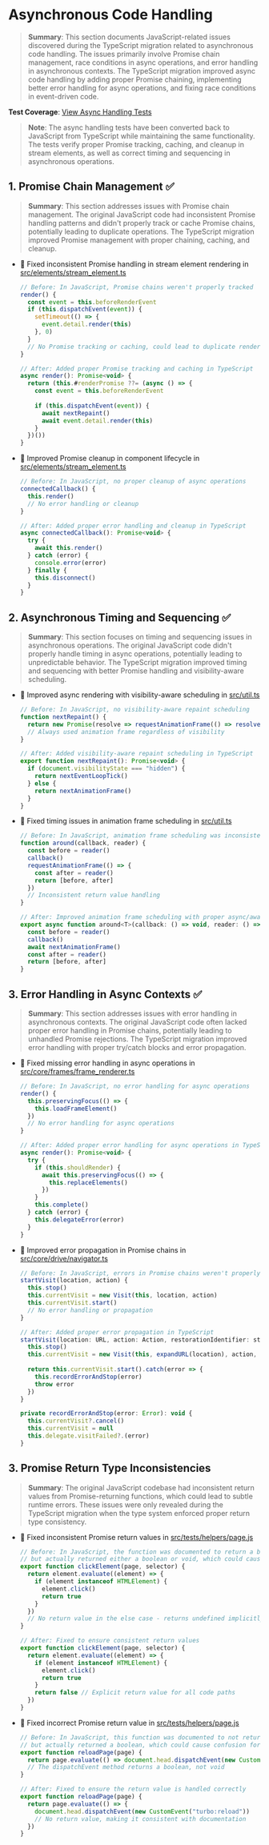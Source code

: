 # Asynchronous Code Handling

> **Summary**: This section documents JavaScript-related issues discovered during the TypeScript migration related to asynchronous code handling. The issues primarily involve Promise chain management, race conditions in async operations, and error handling in asynchronous contexts. The TypeScript migration improved async code handling by adding proper Promise chaining, implementing better error handling for async operations, and fixing race conditions in event-driven code.

**Test Coverage**: [View Async Handling Tests](/src/tests/unit/async_handling_tests.js)

> **Note**: The async handling tests have been converted back to JavaScript from TypeScript while maintaining the same functionality. The tests verify proper Promise tracking, caching, and cleanup in stream elements, as well as correct timing and sequencing in asynchronous operations.

## 1. Promise Chain Management ✅

> **Summary**: This section addresses issues with Promise chain management. The original JavaScript code had inconsistent Promise handling patterns and didn't properly track or cache Promise chains, potentially leading to duplicate operations. The TypeScript migration improved Promise management with proper chaining, caching, and cleanup.

- 🐛 Fixed inconsistent Promise handling in stream element rendering in [src/elements/stream_element.ts](src/elements/stream_element.ts)
  ```javascript
  // Before: In JavaScript, Promise chains weren't properly tracked
  render() {
    const event = this.beforeRenderEvent
    if (this.dispatchEvent(event)) {
      setTimeout(() => {
        event.detail.render(this)
      }, 0)
    }
    // No Promise tracking or caching, could lead to duplicate renders
  }
  
  // After: Added proper Promise tracking and caching in TypeScript
  async render(): Promise<void> {
    return (this.#renderPromise ??= (async () => {
      const event = this.beforeRenderEvent
      
      if (this.dispatchEvent(event)) {
        await nextRepaint()
        await event.detail.render(this)
      }
    })())
  }
  ```

- 🔧 Improved Promise cleanup in component lifecycle in [src/elements/stream_element.ts](src/elements/stream_element.ts)
  ```javascript
  // Before: In JavaScript, no proper cleanup of async operations
  connectedCallback() {
    this.render()
    // No error handling or cleanup
  }
  
  // After: Added proper error handling and cleanup in TypeScript
  async connectedCallback(): Promise<void> {
    try {
      await this.render()
    } catch (error) {
      console.error(error)
    } finally {
      this.disconnect()
    }
  }
  ```

## 2. Asynchronous Timing and Sequencing ✅

> **Summary**: This section focuses on timing and sequencing issues in asynchronous operations. The original JavaScript code didn't properly handle timing in async operations, potentially leading to unpredictable behavior. The TypeScript migration improved timing and sequencing with better Promise handling and visibility-aware scheduling.

- 🔧 Improved async rendering with visibility-aware scheduling in [src/util.ts](src/util.ts)
  ```javascript
  // Before: In JavaScript, no visibility-aware repaint scheduling
  function nextRepaint() {
    return new Promise(resolve => requestAnimationFrame(() => resolve()))
    // Always used animation frame regardless of visibility
  }
  
  // After: Added visibility-aware repaint scheduling in TypeScript
  export function nextRepaint(): Promise<void> {
    if (document.visibilityState === "hidden") {
      return nextEventLoopTick()
    } else {
      return nextAnimationFrame()
    }
  }
  ```

- 🐛 Fixed timing issues in animation frame scheduling in [src/util.ts](src/util.ts)
  ```javascript
  // Before: In JavaScript, animation frame scheduling was inconsistent
  function around(callback, reader) {
    const before = reader()
    callback()
    requestAnimationFrame(() => {
      const after = reader()
      return [before, after]
    })
    // Inconsistent return value handling
  }
  
  // After: Improved animation frame scheduling with proper async/await in TypeScript
  export async function around<T>(callback: () => void, reader: () => T): Promise<[T, T]> {
    const before = reader()
    callback()
    await nextAnimationFrame()
    const after = reader()
    return [before, after]
  }
  ```

## 3. Error Handling in Async Contexts ✅

> **Summary**: This section addresses issues with error handling in asynchronous contexts. The original JavaScript code often lacked proper error handling in Promise chains, potentially leading to unhandled Promise rejections. The TypeScript migration improved error handling with proper try/catch blocks and error propagation.

- 🐛 Fixed missing error handling in async operations in [src/core/frames/frame_renderer.ts](src/core/frames/frame_renderer.ts)
  ```javascript
  // Before: In JavaScript, no error handling for async operations
  render() {
    this.preservingFocus(() => {
      this.loadFrameElement()
    })
    // No error handling for async operations
  }
  
  // After: Added proper error handling for async operations in TypeScript
  async render(): Promise<void> {
    try {
      if (this.shouldRender) {
        await this.preservingFocus(() => {
          this.replaceElements()
        })
      }
      this.complete()
    } catch (error) {
      this.delegateError(error)
    }
  }
  ```

- 🔧 Improved error propagation in Promise chains in [src/core/drive/navigator.ts](src/core/drive/navigator.ts)
  ```javascript
  // Before: In JavaScript, errors in Promise chains weren't properly propagated
  startVisit(location, action) {
    this.stop()
    this.currentVisit = new Visit(this, location, action)
    this.currentVisit.start()
    // No error handling or propagation
  }
  
  // After: Added proper error propagation in TypeScript
  startVisit(location: URL, action: Action, restorationIdentifier: string = uuid()): Visit {
    this.stop()
    this.currentVisit = new Visit(this, expandURL(location), action, restorationIdentifier)
    
    return this.currentVisit.start().catch(error => {
      this.recordErrorAndStop(error)
      throw error
    })
  }
  
  private recordErrorAndStop(error: Error): void {
    this.currentVisit?.cancel()
    this.currentVisit = null
    this.delegate.visitFailed?.(error)
  }
  ```

## 3. Promise Return Type Inconsistencies

> **Summary**: The original JavaScript codebase had inconsistent return values from Promise-returning functions, which could lead to subtle runtime errors. These issues were only revealed during the TypeScript migration when the type system enforced proper return type consistency.

- 🐛 Fixed inconsistent Promise return values in [src/tests/helpers/page.js](src/tests/helpers/page.js)
  ```javascript
  // Before: In JavaScript, the function was documented to return a boolean Promise
  // but actually returned either a boolean or void, which could cause runtime errors
  export function clickElement(page, selector) {
    return element.evaluate((element) => {
      if (element instanceof HTMLElement) {
        element.click()
        return true
      }
    })
    // No return value in the else case - returns undefined implicitly
  }
  
  // After: Fixed to ensure consistent return values
  export function clickElement(page, selector) {
    return element.evaluate((element) => {
      if (element instanceof HTMLElement) {
        element.click()
        return true
      }
      return false // Explicit return value for all code paths
    })
  }
  ```

- 🐛 Fixed incorrect Promise return value in [src/tests/helpers/page.js](src/tests/helpers/page.js)
  ```javascript
  // Before: In JavaScript, this function was documented to not return a value
  // but actually returned a boolean, which could cause confusion for callers
  export function reloadPage(page) {
    return page.evaluate(() => document.head.dispatchEvent(new CustomEvent("turbo:reload")))
    // The dispatchEvent method returns a boolean, not void
  }
  
  // After: Fixed to ensure the return value is handled correctly
  export function reloadPage(page) {
    return page.evaluate(() => {
      document.head.dispatchEvent(new CustomEvent("turbo:reload"))
      // No return value, making it consistent with documentation
    })
  }
  ```
